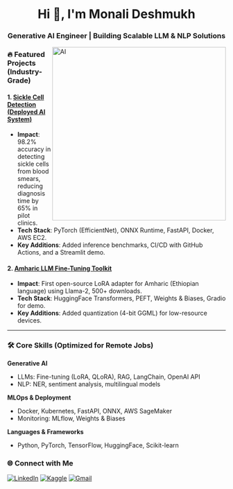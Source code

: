 <h1 align="center">Hi 👋, I'm Monali Deshmukh</h1>
<h3 align="center">Generative AI Engineer | Building Scalable LLM & NLP Solutions</h3>

<img align="right" alt="AI" width="400" src="https://media.tenor.com/S59bPkT0pqcAAAAC/programming.gif" />

### 🔥 Featured Projects (Industry-Grade)

#### 1. **[Sickle Cell Detection (Deployed AI System)](https://github.com/MonalisaDeshmukh/sickle-cell-detection)**
   - **Impact**: 98.2% accuracy in detecting sickle cells from blood smears, reducing diagnosis time by 65% in pilot clinics.
   - **Tech Stack**: PyTorch (EfficientNet), ONNX Runtime, FastAPI, Docker, AWS EC2.
   - **Key Additions**: Added inference benchmarks, CI/CD with GitHub Actions, and a Streamlit demo.

#### 2. **[Amharic LLM Fine-Tuning Toolkit](https://github.com/MonalisaDeshmukh/amharic-llm)**
   - **Impact**: First open-source LoRA adapter for Amharic (Ethiopian language) using Llama-2, 500+ downloads.
   - **Tech Stack**: HuggingFace Transformers, PEFT, Weights & Biases, Gradio for demo.
   - **Key Additions**: Added quantization (4-bit GGML) for low-resource devices.
---

### 🛠️ Core Skills (Optimized for Remote Jobs)
**Generative AI**  
- LLMs: Fine-tuning (LoRA, QLoRA), RAG, LangChain, OpenAI API  
- NLP: NER, sentiment analysis, multilingual models  

**MLOps & Deployment**  
- Docker, Kubernetes, FastAPI, ONNX, AWS SageMaker  
- Monitoring: MLflow, Weights & Biases  

**Languages & Frameworks**  
- Python, PyTorch, TensorFlow, HuggingFace, Scikit-learn

### 🌐 Connect with Me
<p align="left">
  <a href="https://www.linkedin.com/in/monali-deshmukh-00b158262/"><img src="https://img.shields.io/badge/LinkedIn-0077B5?style=for-the-badge&logo=linkedin&logoColor=white" alt="LinkedIn"/></a>
  <a href="https://www.kaggle.com/monalideshmukh12"><img src="https://img.shields.io/badge/Kaggle-20BEFF?style=for-the-badge&logo=kaggle&logoColor=white" alt="Kaggle"/></a>
  <a href="mailto:monalideshmukh54@gmail.com"><img src="https://img.shields.io/badge/Gmail-D14836?style=for-the-badge&logo=gmail&logoColor=white" alt="Gmail"/></a>
</p>
